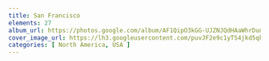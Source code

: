 ```yaml
---
title: San Francisco
elements: 27
album_url: https://photos.google.com/album/AF1QipO3kGG-UJZNJQdHAaWhrDunu5GjHdB4sgedgcKY
cover_image_url: https://lh3.googleusercontent.com/puvJF2e9c1yTS4jkd5qkYO8pC-7fbLQtMQYwccXS8oCLe77T0PKqidFqhMSGuVj3cBl468boj7ULTGIybwtLEFHljbrwg5HSbRUQoTtt8BekqzM-GeqMpVkcg4F33X9cVZk3cZhfqcfru2zbSwLG_IJxSRuEJJ7z9UJgUu-DbIYD-Ta9ZiNF4MANYRwfGklvpGyt3UtLOluFr_dTHI1nh8JC1pjE3ZntpzHC_1Qs68guv00a71yvkuqRCsL6678rki095Gx3cDDP_pzwqokidQn4oNQMNWyz0vMQpg7gvWWWtzj49roGKb27iPPBc12kbHC6yY8H7n3P8vMKW0W1-Zc_2mErA7X1n1BipQuZiD6Q9A1-ujk1Dl9cuxbRx1h3SrA-WNFcaf8UK93Jd4nOSExejg7zD8KXsCbLH-R4y5AqkYzOtL4bZpQg_mXkNji5OCyzzD4vLja_g_9mIZQj0J0Tk67ELKNnqgR2QGsyKhwlhHhsfgNXJ9TWJN8-6qiUR-sb7O2yoqQ-E-MjQcrWh0SZ9KofZcplt3rkL3wVO2CAVKIkNKXpNycXvmI24kP5d6MGShmDsbLyzHeAqF0HfsKpsQBk8W-urj_MWEcnRRvZ7lZ3ZCk8qZaxj5WfxFEMME2wf49EZv013QaBe9LxS7zumg=s195-p-k-no
categories: [ North America, USA ]
---
```

